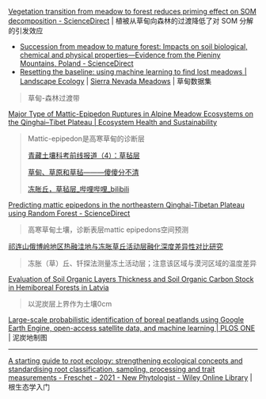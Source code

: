 
[Vegetation transition from meadow to forest reduces priming effect on SOM decomposition - ScienceDirect](https://www.sciencedirect.com/science/article/pii/S0038071723001852) | 植被从草甸向森林的过渡降低了对 SOM 分解的引发效应

- [Succession from meadow to mature forest: Impacts on soil biological, chemical and physical properties—Evidence from the Pieniny Mountains, Poland - ScienceDirect](https://www.sciencedirect.com/science/article/pii/S0341816220300527)
- [Resetting the baseline: using machine learning to find lost meadows | Landscape Ecology](https://link.springer.com/article/10.1007/s10980-023-01726-7) | [Sierra Nevada Meadows](https://meadows.ucdavis.edu/) | 草甸数据集

> 草甸-森林过渡带

[Major Type of Mattic-Epipedon Ruptures in Alpine Meadow Ecosystems on the Qinghai–Tibet Plateau | Ecosystem Health and Sustainability](https://spj.science.org/doi/10.34133/ehs.0082)

> Mattic-epipedon是高寒草甸的诊断层
>
> [青藏土壤科考前线报道（4）：草毡层](https://mp.weixin.qq.com/s/PjqWj7AnPGXST3HKLhEGow)
>
> [草甸、草原和草毡———傻傻分不清](https://mp.weixin.qq.com/s/3c4jYH7R3v9yrwEwXLbsxA)
>
> [冻胀丘，草毡层_哔哩哔哩_bilibili](https://www.bilibili.com/video/BV1P94y167J4/)

[Predicting mattic epipedons in the northeastern Qinghai-Tibetan Plateau using Random Forest - ScienceDirect](https://www.sciencedirect.com/science/article/pii/S2352009417300299?via%3Dihub) 

> 高寒草甸土壤，诊断表层mattic epipedons空间预测

[祁连山俄博岭地区热融洼地与冻胀草丘活动层融化深度差异性对比研究](http://www.bcdt.ac.cn/article/2022/1000-0240/1000-0240-2022-44-1-188.shtml)

> 冻胀（草）丘、钎探法测量冻土活动层；注意该区域与漠河区域的温度差异

[Evaluation of Soil Organic Layers Thickness and Soil Organic Carbon Stock in Hemiboreal Forests in Latvia](https://www.mdpi.com/1999-4907/12/7/840)

> 以泥炭层上界作为土壤0cm

[Large-scale probabilistic identification of boreal peatlands using Google Earth Engine, open-access satellite data, and machine learning | PLOS ONE](https://journals.plos.org/plosone/article?id=10.1371/journal.pone.0218165) | 泥炭地制图

------

[A starting guide to root ecology: strengthening ecological concepts and standardising root classification, sampling, processing and trait measurements - Freschet - 2021 - New Phytologist - Wiley Online Library](https://nph.onlinelibrary.wiley.com/doi/10.1111/nph.17572) | 根生态学入门